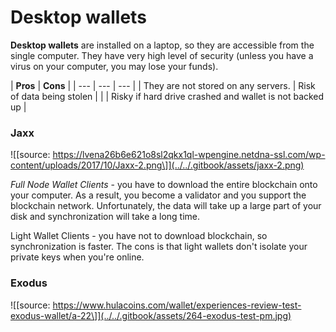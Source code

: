 # Desktop wallets

**Desktop wallets** are installed on a laptop, so they are accessible from the single computer. They have very high level of security \(unless you have a virus on your computer, you may lose your funds\).

| **Pros** |  **Cons** |
| --- | --- | --- |
| They are not stored on any servers. | Risk of data being stolen |
|  | Risky if hard drive crashed and wallet is not backed up |

### Jaxx

![\[source: https://lvena26b6e621o8sl2qkx1ql-wpengine.netdna-ssl.com/wp-content/uploads/2017/10/Jaxx-2.png\]](../../.gitbook/assets/jaxx-2.png)

_Full Node Wallet Clients_ - you have to download the entire blockchain onto your computer. As a result, you become a validator and you support the blockchain network. Unfortunately, the data will take up a large part of your disk and synchronization will take a long time.

Light Wallet Clients - you have not to download blockchain, so synchronization is faster. The cons is that light wallets don't isolate your private keys when you're online. 

### Exodus

![\[source: https://www.hulacoins.com/wallet/experiences-review-test-exodus-wallet/a-22\]](../../.gitbook/assets/264-exodus-test-pm.jpg)

